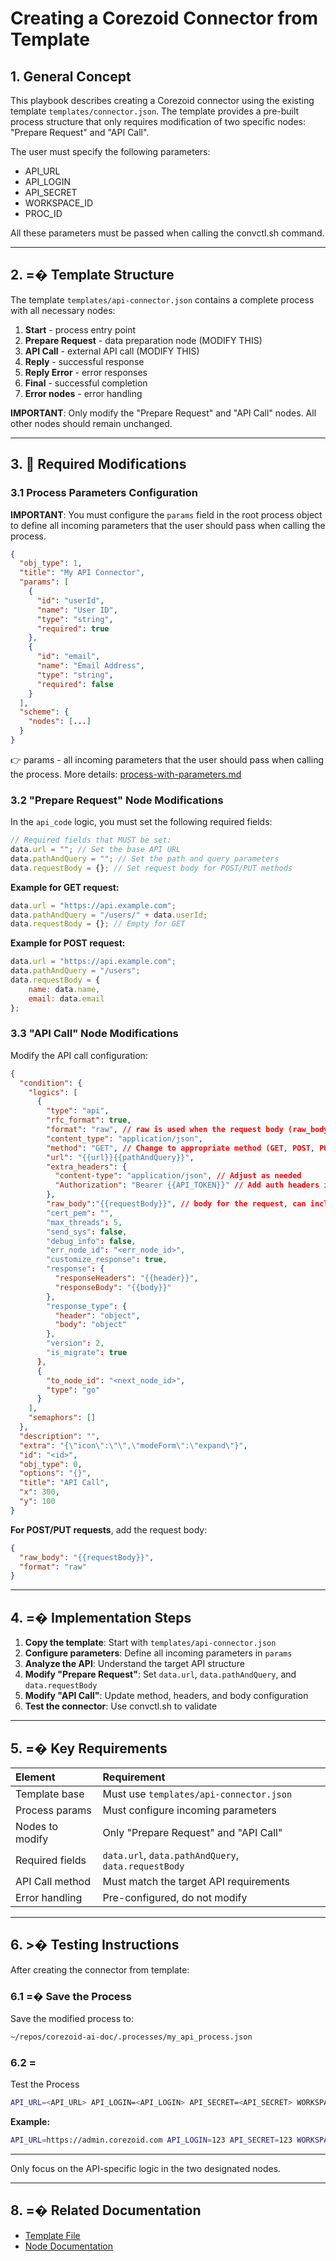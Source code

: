 # Creating a Corezoid Connector from Template

## 1. General Concept

This playbook describes creating a Corezoid connector using the existing template `templates/connector.json`. The template provides a pre-built process structure that only requires modification of two specific nodes: "Prepare Request" and "API Call".

The user must specify the following parameters:
- API_URL
- API_LOGIN
- API_SECRET
- WORKSPACE_ID
- PROC_ID

All these parameters must be passed when calling the convctl.sh command.

---

## 2. =� Template Structure

The template `templates/api-connector.json` contains a complete process with all necessary nodes:

1. **Start** - process entry point
2. **Prepare Request** - data preparation node (MODIFY THIS)
3. **API Call** - external API call (MODIFY THIS) 
4. **Reply** - successful response
5. **Reply Error** - error responses
6. **Final** - successful completion
7. **Error nodes** - error handling

**IMPORTANT**: Only modify the "Prepare Request" and "API Call" nodes. All other nodes should remain unchanged.

---

## 3. 🔧 Required Modifications

### 3.1 Process Parameters Configuration

**IMPORTANT**: You must configure the `params` field in the root process object to define all incoming parameters that the user should pass when calling the process.

```json
{
  "obj_type": 1,
  "title": "My API Connector",
  "params": [
    {
      "id": "userId",
      "name": "User ID",
      "type": "string",
      "required": true
    },
    {
      "id": "email",
      "name": "Email Address", 
      "type": "string",
      "required": false
    }
  ],
  "scheme": {
    "nodes": [...]
  }
}
```

👉 params - all incoming parameters that the user should pass when calling the process. More details: [process-with-parameters.md](./docs/process/process-with-parameters.md)

### 3.2 "Prepare Request" Node Modifications

In the `api_code` logic, you must set the following required fields:

```javascript
// Required fields that MUST be set:
data.url = ""; // Set the base API URL
data.pathAndQuery = ""; // Set the path and query parameters
data.requestBody = {}; // Set request body for POST/PUT methods
```

**Example for GET request:**
```javascript
data.url = "https://api.example.com";
data.pathAndQuery = "/users/" + data.userId;
data.requestBody = {}; // Empty for GET
```

**Example for POST request:**
```javascript
data.url = "https://api.example.com";
data.pathAndQuery = "/users";
data.requestBody = {
    name: data.name,
    email: data.email
};
```

### 3.3 "API Call" Node Modifications

Modify the API call configuration:

```json
{
  "condition": {
    "logics": [
      {
        "type": "api",
        "rfc_format": true,
        "format": "raw", // raw is used when the request body (raw_body field) is used,
        "content_type": "application/json",
        "method": "GET", // Change to appropriate method (GET, POST, PUT, DELETE)
        "url": "{{url}}{{pathAndQuery}}",
        "extra_headers": {
          "content-type": "application/json", // Adjust as needed
          "Authorization": "Bearer {{API_TOKEN}}" // Add auth headers if needed
        },
        "raw_body":"{{requestBody}}", // body for the request, can include dynamic references like {{requestBody}}   (For POST/PUT methods)
        "cert_pem": "",
        "max_threads": 5,
        "send_sys": false,
        "debug_info": false,
        "err_node_id": "<err_node_id>",
        "customize_response": true,
        "response": {
          "responseHeaders": "{{header}}",
          "responseBody": "{{body}}"
        },
        "response_type": {
          "header": "object",
          "body": "object"
        },
        "version": 2,
        "is_migrate": true
      },
      {
        "to_node_id": "<next_node_id>",
        "type": "go"
      }
    ],
    "semaphors": []
  },
  "description": "",
  "extra": "{\"icon\":\"\",\"modeForm\":\"expand\"}",
  "id": "<id>",
  "obj_type": 0,
  "options": "{}",
  "title": "API Call",
  "x": 300,
  "y": 100
}

```

**For POST/PUT requests**, add the request body:
```json
{
  "raw_body": "{{requestBody}}",
  "format": "raw"
}
```

---

## 4. =� Implementation Steps

1. **Copy the template**: Start with `templates/api-connector.json`
2. **Configure parameters**: Define all incoming parameters in `params`
3. **Analyze the API**: Understand the target API structure
4. **Modify "Prepare Request"**: Set `data.url`, `data.pathAndQuery`, and `data.requestBody`
5. **Modify "API Call"**: Update method, headers, and body configuration
6. **Test the connector**: Use convctl.sh to validate

---

## 5. =� Key Requirements

| Element | Requirement                                         |
|:--------|:----------------------------------------------------|
| Template base | Must use `templates/api-connector.json`             |
| Process params | Must configure incoming parameters                  |
| Nodes to modify | Only "Prepare Request" and "API Call"               |
| Required fields | `data.url`, `data.pathAndQuery`, `data.requestBody` |
| API Call method | Must match the target API requirements              |
| Error handling | Pre-configured, do not modify                       |

---

## 6. >� Testing Instructions

After creating the connector from template:

### 6.1 =� Save the Process
Save the modified process to:
```bash
~/repos/corezoid-ai-doc/.processes/my_api_process.json
```

### 6.2 =
 Test the Process
```bash
API_URL=<API_URL> API_LOGIN=<API_LOGIN> API_SECRET=<API_SECRET> WORKSPACE_ID=<WORKSPACE_ID> ./convctl.sh run-process <PROC_ID> ~/repos/corezoid-ai-doc/.processes/my_api_process.json <task_data>
```

**Example:**
```bash
API_URL=https://admin.corezoid.com API_LOGIN=123 API_SECRET=123 WORKSPACE_ID=123 ./convctl.sh run-process 123 ~/repos/corezoid-ai-doc/.processes/my_api_process.json '{"userId":"123"}'
```

---


Only focus on the API-specific logic in the two designated nodes.

---

## 8. =� Related Documentation
- [Template File](./templates/api-connector.json)
- [Node Documentation](./docs/nodes/)